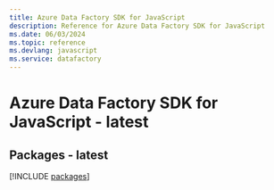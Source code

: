 ```yaml
---
title: Azure Data Factory SDK for JavaScript
description: Reference for Azure Data Factory SDK for JavaScript
ms.date: 06/03/2024
ms.topic: reference
ms.devlang: javascript
ms.service: datafactory
---
```

# Azure Data Factory SDK for JavaScript - latest
## Packages - latest
[!INCLUDE [packages](data-factory-index.md)]